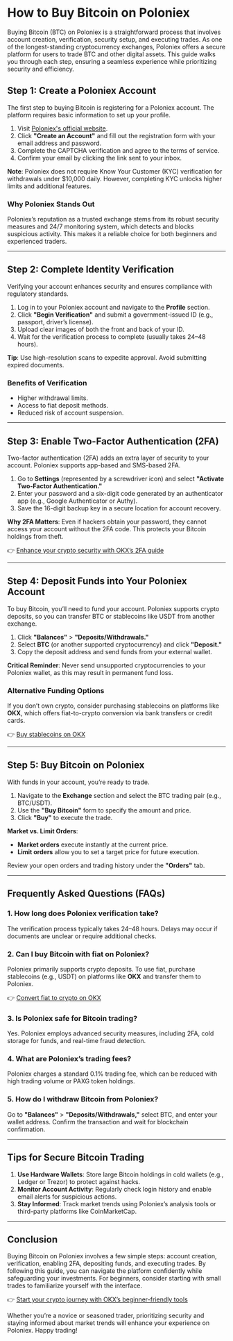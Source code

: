 # How to Buy Bitcoin on Poloniex  

Buying Bitcoin (BTC) on Poloniex is a straightforward process that involves account creation, verification, security setup, and executing trades. As one of the longest-standing cryptocurrency exchanges, Poloniex offers a secure platform for users to trade BTC and other digital assets. This guide walks you through each step, ensuring a seamless experience while prioritizing security and efficiency.  

## Step 1: Create a Poloniex Account  

The first step to buying Bitcoin is registering for a Poloniex account. The platform requires basic information to set up your profile.  

1. Visit [Poloniex's official website](https://poloniex.com/).  
2. Click **"Create an Account"** and fill out the registration form with your email address and password.  
3. Complete the CAPTCHA verification and agree to the terms of service.  
4. Confirm your email by clicking the link sent to your inbox.  

**Note**: Poloniex does not require Know Your Customer (KYC) verification for withdrawals under $10,000 daily. However, completing KYC unlocks higher limits and additional features.  

### Why Poloniex Stands Out  
Poloniex’s reputation as a trusted exchange stems from its robust security measures and 24/7 monitoring system, which detects and blocks suspicious activity. This makes it a reliable choice for both beginners and experienced traders.  

---

## Step 2: Complete Identity Verification  

Verifying your account enhances security and ensures compliance with regulatory standards.  

1. Log in to your Poloniex account and navigate to the **Profile** section.  
2. Click **"Begin Verification"** and submit a government-issued ID (e.g., passport, driver’s license).  
3. Upload clear images of both the front and back of your ID.  
4. Wait for the verification process to complete (usually takes 24–48 hours).  

**Tip**: Use high-resolution scans to expedite approval. Avoid submitting expired documents.  

### Benefits of Verification  
- Higher withdrawal limits.  
- Access to fiat deposit methods.  
- Reduced risk of account suspension.  

---

## Step 3: Enable Two-Factor Authentication (2FA)  

Two-factor authentication (2FA) adds an extra layer of security to your account. Poloniex supports app-based and SMS-based 2FA.  

1. Go to **Settings** (represented by a screwdriver icon) and select **"Activate Two-Factor Authentication."**  
2. Enter your password and a six-digit code generated by an authenticator app (e.g., Google Authenticator or Authy).  
3. Save the 16-digit backup key in a secure location for account recovery.  

**Why 2FA Matters**: Even if hackers obtain your password, they cannot access your account without the 2FA code. This protects your Bitcoin holdings from theft.  

👉 [Enhance your crypto security with OKX’s 2FA guide](https://bit.ly/okx-bonus)  

---

## Step 4: Deposit Funds into Your Poloniex Account  

To buy Bitcoin, you’ll need to fund your account. Poloniex supports crypto deposits, so you can transfer BTC or stablecoins like USDT from another exchange.  

1. Click **"Balances"** > **"Deposits/Withdrawals."**  
2. Select **BTC** (or another supported cryptocurrency) and click **"Deposit."**  
3. Copy the deposit address and send funds from your external wallet.  

**Critical Reminder**: Never send unsupported cryptocurrencies to your Poloniex wallet, as this may result in permanent fund loss.  

### Alternative Funding Options  
If you don’t own crypto, consider purchasing stablecoins on platforms like **OKX**, which offers fiat-to-crypto conversion via bank transfers or credit cards.  

👉 [Buy stablecoins on OKX](https://bit.ly/okx-bonus)  

---

## Step 5: Buy Bitcoin on Poloniex  

With funds in your account, you’re ready to trade.  

1. Navigate to the **Exchange** section and select the BTC trading pair (e.g., BTC/USDT).  
2. Use the **"Buy Bitcoin"** form to specify the amount and price.  
3. Click **"Buy"** to execute the trade.  

**Market vs. Limit Orders**:  
- **Market orders** execute instantly at the current price.  
- **Limit orders** allow you to set a target price for future execution.  

Review your open orders and trading history under the **"Orders"** tab.  

---

## Frequently Asked Questions (FAQs)  

### 1. How long does Poloniex verification take?  
The verification process typically takes 24–48 hours. Delays may occur if documents are unclear or require additional checks.  

### 2. Can I buy Bitcoin with fiat on Poloniex?  
Poloniex primarily supports crypto deposits. To use fiat, purchase stablecoins (e.g., USDT) on platforms like **OKX** and transfer them to Poloniex.  

👉 [Convert fiat to crypto on OKX](https://bit.ly/okx-bonus)  

### 3. Is Poloniex safe for Bitcoin trading?  
Yes. Poloniex employs advanced security measures, including 2FA, cold storage for funds, and real-time fraud detection.  

### 4. What are Poloniex’s trading fees?  
Poloniex charges a standard 0.1% trading fee, which can be reduced with high trading volume or PAXG token holdings.  

### 5. How do I withdraw Bitcoin from Poloniex?  
Go to **"Balances"** > **"Deposits/Withdrawals,"** select BTC, and enter your wallet address. Confirm the transaction and wait for blockchain confirmation.  

---

## Tips for Secure Bitcoin Trading  

1. **Use Hardware Wallets**: Store large Bitcoin holdings in cold wallets (e.g., Ledger or Trezor) to protect against hacks.  
2. **Monitor Account Activity**: Regularly check login history and enable email alerts for suspicious actions.  
3. **Stay Informed**: Track market trends using Poloniex’s analysis tools or third-party platforms like CoinMarketCap.  

---

## Conclusion  

Buying Bitcoin on Poloniex involves a few simple steps: account creation, verification, enabling 2FA, depositing funds, and executing trades. By following this guide, you can navigate the platform confidently while safeguarding your investments. For beginners, consider starting with small trades to familiarize yourself with the interface.  

👉 [Start your crypto journey with OKX’s beginner-friendly tools](https://bit.ly/okx-bonus)  

Whether you’re a novice or seasoned trader, prioritizing security and staying informed about market trends will enhance your experience on Poloniex. Happy trading!